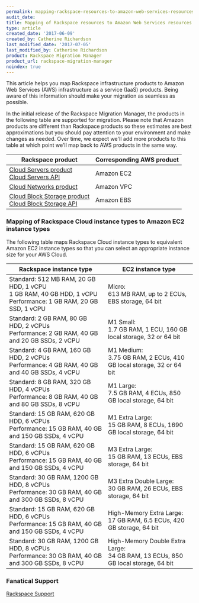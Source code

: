 ```yaml
---
permalink: mapping-rackspace-resources-to-amazon-web-services-resources/
audit_date:
title: Mapping of Rackspace resources to Amazon Web Services resources
type: article
created_date: '2017-06-09'
created_by: Catherine Richardson
last_modified_date: '2017-07-05'
last_modified_by: Catherine Richardson
product: Rackspace Migration Manager
product_url: rackspace-migration-manager
noindex: true
---
```


This article helps you map Rackspace infrastructure products to Amazon Web Services (AWS) infrastructure as a service (IaaS) products. Being aware of this information should make your migration as seamless as possible.

In the initial release of the Rackspace Migration Manager, the products in the following table are supported for migration.  Please note that Amazon products are different than Rackspace products so these estimates are best approximations but you should pay attention to your environment and make changes as needed.  Over time, we expect we'll add more products to this table at which point we'll map back to AWS products in the same way.

| Rackspace product | Corresponding AWS product |
| --- | --- |
| [Cloud Servers product](http://www.rackspace.com/cloud/servers)<br />[Cloud Servers API](https://developer.rackspace.com/docs/cloud-servers/v2/developer-guide/) | Amazon EC2 |
| [Cloud Networks product](https://www.rackspace.com/cloud/networks) | Amazon VPC |
| [Cloud Block Storage product](http://www.rackspace.com/cloud/block-storage)<br />[Cloud Block Storage API](https://developer.rackspace.com/docs/cloud-block-storage/v1/developer-guide/) | Amazon EBS |


### Mapping of Rackspace Cloud instance types to Amazon EC2 instance types

The following table maps Rackspace Cloud instance types to equivalent
Amazon EC2 instance types so that you can select an appropriate
instance size for your AWS Cloud.

| Rackspace instance type | EC2 instance type |
|---------------------|---------------------------|
| Standard: 512 MB RAM, 20 GB HDD, 1 vCPU<br />1 GB RAM, 40 GB HDD, 1 vCPU<br />Performance: 1 GB RAM, 20 GB SSD, 1 vCPU | Micro:<br />613 MB RAM, up to 2 ECUs, EBS storage, 64 bit |
| Standard: 2 GB RAM, 80 GB HDD, 2 vCPUs<br />Performance: 2 GB RAM, 40 GB and 20 GB SSDs, 2 vCPU | M1 Small:<br />1.7 GB RAM, 1 ECU, 160 GB local storage, 32 or 64 bit |
| Standard: 4 GB RAM, 160 GB HDD, 2 vCPUs<br />Performance: 4 GB RAM, 40 GB and 40 GB SSDs, 4 vCPU | M1 Medium:<br />3.75 GB RAM, 2 ECUs, 410 GB local storage, 32 or 64 bit |
| Standard: 8 GB RAM, 320 GB HDD, 4 vCPUs<br />Performance: 8 GB RAM, 40 GB and 80 GB SSDs, 8 vCPU | M1 Large:<br />7.5 GB RAM, 4 ECUs, 850 GB local storage, 64 bit |
| Standard: 15 GB RAM, 620 GB HDD, 6 vCPUs<br />Performance: 15 GB RAM, 40 GB and 150 GB SSDs, 4 vCPU | M1 Extra Large:<br />15 GB RAM, 8 ECUs, 1690 GB local storage, 64 bit |
| Standard: 15 GB RAM, 620 GB HDD, 6 vCPUs<br />Performance: 15 GB RAM, 40 GB and 150 GB SSDs, 4 vCPU | M3 Extra Large:<br />15 GB RAM, 13 ECUs, EBS storage, 64 bit |
| Standard: 30 GB RAM, 1200 GB HDD, 8 vCPUs<br />Performance: 30 GB RAM, 40 GB and 300 GB SSDs, 8 vCPU | M3 Extra Double Large:<br /> 30 GB RAM, 26 ECUs, EBS storage, 64 bit |
| Standard: 15 GB RAM, 620 GB HDD, 6 vCPUs<br />Performance: 15 GB RAM, 40 GB and 150 GB SSDs, 4 vCPU | High-Memory Extra Large:<br />17 GB RAM, 6.5 ECUs, 420 GB storage, 64 bit |
| Standard: 30 GB RAM, 1200 GB HDD, 8 vCPUs<br />Performance: 30 GB RAM, 40 GB and 300 GB SSDs, 8 vCPU | High-Memory Double Extra Large:<br />34 GB RAM, 13 ECUs, 850 GB local storage, 64 bit |

### Fanatical Support

[Rackspace Support](https://www.rackspace.com/support)
